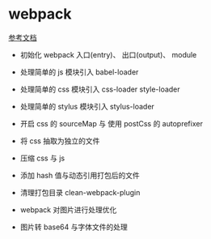 # webpack 
 
 [参考文档](https://github.com/pingan8787/Leo-JavaScript/blob/master/Cute-Webpack/introduction/README.md)

- 初始化 webpack 
    入口(entry)、 出口(output)、 module    
- 处理简单的 js 模块引入
    babel-loader 
- 处理简单的 css 模块引入 
        css-loader
        style-loader 
- 处理简单的 stylus 模块引入
        stylus-loader 
        
- 开启 css 的 sourceMap 与 使用 postCss 的 autoprefixer
- 将 css 抽取为独立的文件
- 压缩 css 与 js
- 添加 hash 值与动态引用打包后的文件 
- 清理打包目录 clean-webpack-plugin
- webpack 对图片进行处理优化
- 图片转 base64 与字体文件的处理

